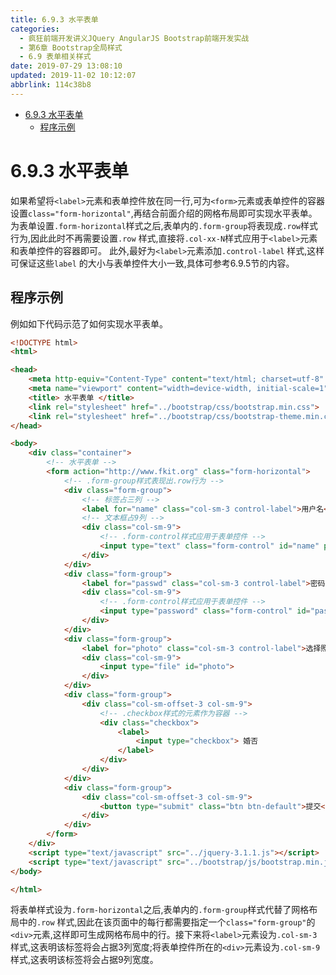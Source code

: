 ```yaml
---
title: 6.9.3 水平表单
categories: 
  - 疯狂前端开发讲义JQuery AngularJS Bootstrap前端开发实战
  - 第6章 Bootstrap全局样式
  - 6.9 表单相关样式
date: 2019-07-29 13:08:10
updated: 2019-11-02 10:12:07
abbrlink: 114c38b8
---
```

<div id='my_toc'>

- [6.9.3 水平表单](/JavaReadingNotes/114c38b8/#6-9-3-水平表单)
    - [程序示例](/JavaReadingNotes/114c38b8/#程序示例)

</div>
<!--more-->
<script>if (navigator.platform.toLowerCase() == 'win32'){document.getElementById('my_toc').style.display = 'none';}</script>

<!--end-->
<!--SSTStart-->
# 6.9.3 水平表单 #
如果希望将`<label>`元素和表单控件放在同一行,可为`<form>`元素或表单控件的容器设置`class="form-horizontal"`,再结合前面介绍的网格布局即可实现水平表单。
为表单设置`.form-horizontal`样式之后,表单内的`.form-group`将表现成`.row`样式行为,因此此时不再需要设置`.row` 样式,直接将`.col-xx-N`样式应用于`<label>`元素和表单控件的容器即可。
此外,最好为`<label>`元素添加`.control-label` 样式,这样可保证这些`label` 的大小与表单控件大小一致,具体可参考6.9.5节的内容。
## 程序示例 ##
例如如下代码示范了如何实现水平表单。
```html
<!DOCTYPE html>
<html>

<head>
	<meta http-equiv="Content-Type" content="text/html; charset=utf-8" />
	<meta name="viewport" content="width=device-width, initial-scale=1">
	<title> 水平表单 </title>
	<link rel="stylesheet" href="../bootstrap/css/bootstrap.min.css">
	<link rel="stylesheet" href="../bootstrap/css/bootstrap-theme.min.css">
</head>

<body>
	<div class="container">
		<!-- 水平表单 -->
		<form action="http://www.fkit.org" class="form-horizontal">
			<!-- .form-group样式表现出.row行为 -->
			<div class="form-group">
				<!-- 标签占三列 -->
				<label for="name" class="col-sm-3 control-label">用户名</label>
				<!-- 文本框占9列 -->
				<div class="col-sm-9">
					<!-- .form-control样式应用于表单控件 -->
					<input type="text" class="form-control" id="name" placeholder="用户名">
				</div>
			</div>
			<div class="form-group">
				<label for="passwd" class="col-sm-3 control-label">密码</label>
				<div class="col-sm-9">
					<!-- .form-control样式应用于表单控件 -->
					<input type="password" class="form-control" id="passwd" placeholder="密码">
				</div>
			</div>
			<div class="form-group">
				<label for="photo" class="col-sm-3 control-label">选择照片上传</label>
				<div class="col-sm-9">
					<input type="file" id="photo">
				</div>
			</div>
			<div class="form-group">
				<div class="col-sm-offset-3 col-sm-9">
					<!-- .checkbox样式的元素作为容器 -->
					<div class="checkbox">
						<label>
							<input type="checkbox"> 婚否
						</label>
					</div>
				</div>
			</div>
			<div class="form-group">
				<div class="col-sm-offset-3 col-sm-9">
					<button type="submit" class="btn btn-default">提交</button>
				</div>
			</div>
		</form>
	</div>
	<script type="text/javascript" src="../jquery-3.1.1.js"></script>
	<script type="text/javascript" src="../bootstrap/js/bootstrap.min.js"></script>
</body>

</html>
```
将表单样式设为`.form-horizontal`之后,表单内的`.form-group`样式代替了网格布局中的`.row` 样式,因此在该页面中的每行都需要指定一个`class="form-group"`的`<div>`元素,这样即可生成网格布局中的行。接下来将`<label>`元素设为`.col-sm-3`样式,这表明该标签将会占据3列宽度;将表单控件所在的`<div>`元素设为`.col-sm-9`样式,这表明该标签将会占据9列宽度。
<!--SSTStop-->

